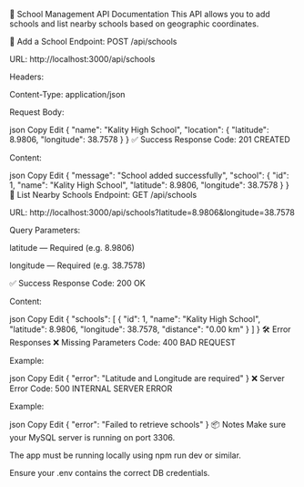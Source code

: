 📘 School Management API Documentation
This API allows you to add schools and list nearby schools based on geographic coordinates.

🏫 Add a School
Endpoint: POST /api/schools

URL: http://localhost:3000/api/schools

Headers:

Content-Type: application/json

Request Body:

json
Copy
Edit
{
  "name": "Kality High School",
  "location": {
    "latitude": 8.9806,
    "longitude": 38.7578
  }
}
✅ Success Response
Code: 201 CREATED

Content:

json
Copy
Edit
{
  "message": "School added successfully",
  "school": {
    "id": 1,
    "name": "Kality High School",
    "latitude": 8.9806,
    "longitude": 38.7578
  }
}
📍 List Nearby Schools
Endpoint: GET /api/schools

URL: http://localhost:3000/api/schools?latitude=8.9806&longitude=38.7578

Query Parameters:

latitude — Required (e.g. 8.9806)

longitude — Required (e.g. 38.7578)

✅ Success Response
Code: 200 OK

Content:

json
Copy
Edit
{
  "schools": [
    {
      "id": 1,
      "name": "Kality High School",
      "latitude": 8.9806,
      "longitude": 38.7578,
      "distance": "0.00 km"
    }
  ]
}
🛠️ Error Responses
❌ Missing Parameters
Code: 400 BAD REQUEST

Example:

json
Copy
Edit
{
  "error": "Latitude and Longitude are required"
}
❌ Server Error
Code: 500 INTERNAL SERVER ERROR

Example:

json
Copy
Edit
{
  "error": "Failed to retrieve schools"
}
📦 Notes
Make sure your MySQL server is running on port 3306.

The app must be running locally using npm run dev or similar.

Ensure your .env contains the correct DB credentials.
